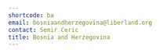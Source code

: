 ```yaml
---
shortcode: ba
email: bosniaandherzegovina@liberland.org
contact: Semir Ceric
title: Bosnia and Herzegovina
---
```

